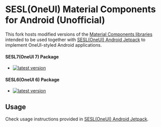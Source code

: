 # SESL(OneUI) Material Components for Android (Unofficial)

This fork hosts modified versions of the [Material Components libraries](https://github.com/material-components/material-components-android) intended to be used together with [SESL(OneUI) Android Jetpack](https://github.com/tribalfs/sesl-androidx) to implement OneUI-styled Android applications.

#### SESL7(OneUI 7) Package
- [![latest version](https://img.shields.io/badge/sesl.com.google.android.material:material-1.12.0%2B1.0.39--sesl7%2Brev0-blue?logo=GitHub)](https://github.com/tribalfs/sesl-material-components-android/packages/2110054)


#### SESL6(OneUI 6) Package
- [![latest version](https://img.shields.io/badge/sesl.com.google.android.material:material-1.12.0%2B1.0.23--sesl6%2Brev3-blue?logo=GitHub)](https://github.com/tribalfs/sesl-material-components-android/packages/2110054)


## Usage
Check usage instructions provided in [SESL(OneUI) Android Jetpack](https://github.com/tribalfs/sesl-androidx#usage).



